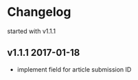 Changelog
=========

started with v1.1.1


v1.1.1 2017-01-18
-----------------

-   implement field for article submission ID


